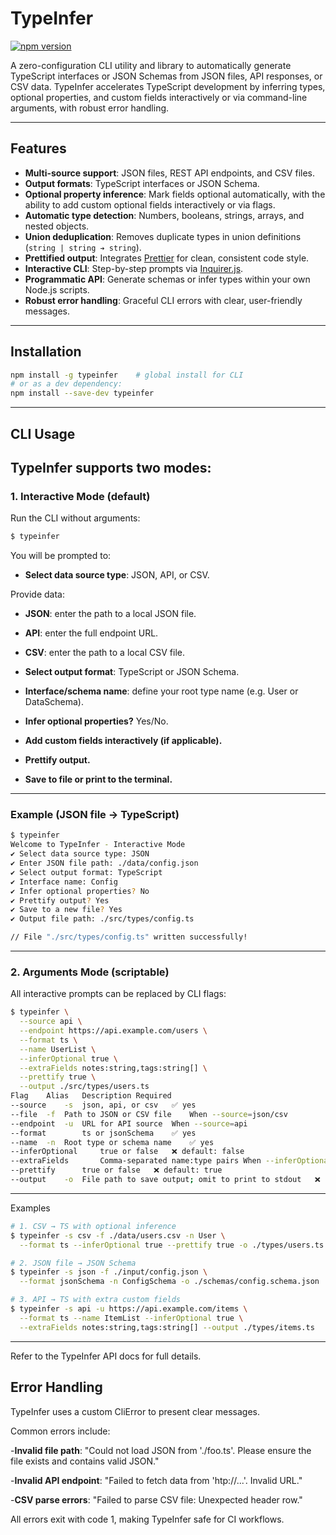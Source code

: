 # TypeInfer

[![npm version](https://img.shields.io/npm/v/typeinfer)](https://www.npmjs.com/package/typeinfer) 

A zero-configuration CLI utility and library to automatically generate TypeScript interfaces or JSON Schemas from JSON files, API responses, or CSV data. TypeInfer accelerates TypeScript development by inferring types, optional properties, and custom fields interactively or via command-line arguments, with robust error handling.

---

## Features

- **Multi-source support**: JSON files, REST API endpoints, and CSV files.  
- **Output formats**: TypeScript interfaces or JSON Schema.  
- **Optional property inference**: Mark fields optional automatically, with the ability to add custom optional fields interactively or via flags.  
- **Automatic type detection**: Numbers, booleans, strings, arrays, and nested objects.  
- **Union deduplication**: Removes duplicate types in union definitions (`string | string ➔ string`).  
- **Prettified output**: Integrates [Prettier](https://prettier.io/) for clean, consistent code style.  
- **Interactive CLI**: Step-by-step prompts via [Inquirer.js](https://github.com/SBoudrias/Inquirer.js).  
- **Programmatic API**: Generate schemas or infer types within your own Node.js scripts.  
- **Robust error handling**: Graceful CLI errors with clear, user-friendly messages.  

---

## Installation

```bash
npm install -g typeinfer    # global install for CLI
# or as a dev dependency:
npm install --save-dev typeinfer
```
---

## CLI Usage

## TypeInfer supports two modes:

### 1. Interactive Mode (default)

Run the CLI without arguments:

```bash
$ typeinfer
```

You will be prompted to:

- **Select data source type**: JSON, API, or CSV.

Provide data:
-   **JSON**: enter the path to a local JSON file.
-   **API**: enter the full endpoint URL.
-   **CSV**: enter the path to a local CSV file.

- **Select output format**: TypeScript or JSON Schema.
- **Interface/schema name**: define your root type name (e.g. User or DataSchema).
- **Infer optional properties?** Yes/No.
- **Add custom fields interactively (if applicable).**
- **Prettify output.**
- **Save to file or print to the terminal.**

---

### Example (JSON file → TypeScript)
```bash
$ typeinfer
Welcome to TypeInfer - Interactive Mode
✔ Select data source type: JSON
✔ Enter JSON file path: ./data/config.json
✔ Select output format: TypeScript
✔ Interface name: Config
✔ Infer optional properties? No
✔ Prettify output? Yes
✔ Save to a new file? Yes
✔ Output file path: ./src/types/config.ts

// File "./src/types/config.ts" written successfully!
```

---

### 2. Arguments Mode (scriptable)
All interactive prompts can be replaced by CLI flags:

```bash
$ typeinfer \
  --source api \
  --endpoint https://api.example.com/users \
  --format ts \
  --name UserList \
  --inferOptional true \
  --extraFields notes:string,tags:string[] \
  --prettify true \
  --output ./src/types/users.ts
Flag	Alias	Description	Required
--source	-s	json, api, or csv	✅ yes
--file	-f	Path to JSON or CSV file	When --source=json/csv
--endpoint	-u	URL for API source	When --source=api
--format		ts or jsonSchema	✅ yes
--name	-n	Root type or schema name	✅ yes
--inferOptional		true or false	❌ default: false
--extraFields		Comma-separated name:type pairs	When --inferOptional=true
--prettify		true or false	❌ default: true
--output	-o	File path to save output; omit to print to stdout	❌
```

---

Examples
```bash
# 1. CSV → TS with optional inference
$ typeinfer -s csv -f ./data/users.csv -n User \
  --format ts --inferOptional true --prettify true -o ./types/users.ts

# 2. JSON file → JSON Schema
$ typeinfer -s json -f ./input/config.json \
  --format jsonSchema -n ConfigSchema -o ./schemas/config.schema.json

# 3. API → TS with extra custom fields
$ typeinfer -s api -u https://api.example.com/items \
  --format ts --name ItemList --inferOptional true \
  --extraFields notes:string,tags:string[] --output ./types/items.ts
```

---

Refer to the TypeInfer API docs for full details.

## Error Handling
TypeInfer uses a custom CliError to present clear messages.

Common errors include:

-**Invalid file path**:
"Could not load JSON from './foo.ts'. Please ensure the file exists and contains valid JSON."

-**Invalid API endpoint**:
"Failed to fetch data from 'htp://...'. Invalid URL."

-**CSV parse errors**:
"Failed to parse CSV file: Unexpected header row."

All errors exit with code 1, making TypeInfer safe for CI workflows.

